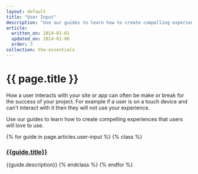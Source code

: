 ```yaml
---
layout: default
title: "User Input"
description: "Use our guides to learn how to create compelling experiences that users will love to use."
article:
  written_on: 2014-01-01
  updated_on: 2014-01-06
  order: 3
collection: the-essentials
---
```

# {{ page.title }}

How a user interacts with your site or app can often be make or break for the success of your project.  For example if a user is on a touch device and can't interact with it then they will not use your experience.

Use our guides to learn how to create compelling experiences that users will love to use.

{% for guide in page.articles.user-input %}
{% class %}
### [{{guide.title}}]({{guide.url}})
{{guide.description}}
{% endclass %}
{% endfor %}
